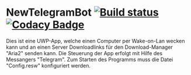 # NewTelegramBot [![Build status](https://ci.appveyor.com/api/projects/status/k8v19wv8mh9lkdfd?svg=true)](https://ci.appveyor.com/project/phantomlord127/newtelegrambot) [![Codacy Badge](https://api.codacy.com/project/badge/Grade/6957a515632a4a529f88cf6cb2a9cfc9)](https://www.codacy.com/app/sp/NewTelegramBot?utm_source=github.com&amp;utm_medium=referral&amp;utm_content=phantomlord127/NewTelegramBot&amp;utm_campaign=Badge_Grade)
Dies ist eine UWP-App, welche einen Computer per Wake-on-Lan wecken kann und an einen Server Downloadlinks für den Download-Manager "Aria2" senden kann.
Die Steuerung der App erfolgt mit Hilfe des Messangers "Telegram".
Zum Starten des Programms muss die Datei "Config.resw" konfiguriert werden.

